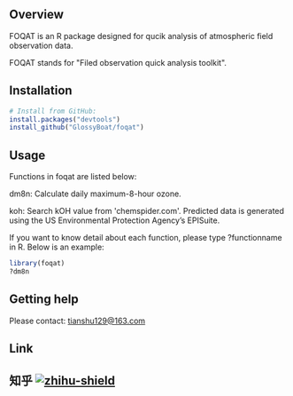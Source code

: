 ## Overview

FOQAT is an R package designed for qucik analysis of atmospheric field observation data.

FOQAT stands for "Filed observation quick analysis toolkit".

## Installation

``` r
# Install from GitHub:
install.packages("devtools")
install_github("GlossyBoat/foqat")
```

## Usage
Functions in foqat are listed below:

dm8n: Calculate daily maximum-8-hour ozone.

koh: Search kOH value from 'chemspider.com'. Predicted data is generated using the US Environmental Protection Agency’s EPISuite.

If you want to know detail about each function, please type ?functionname in R. Below is an example:

``` r
library(foqat)
?dm8n
```

## Getting help

Please contact: tianshu129@163.com

## Link

知乎 [![zhihu-shield]][zhihu]
--------------------------------
[zhihu]:https://www.zhihu.com/people/chen-xiao-tian-92-92 "我的知乎，欢迎关注"
[zhihu-shield]:https://img.shields.io/badge/dynamic/json?color=0084ff&logo=zhihu&label=TichPi&query=%24.data.totalSubs&url=https%3A%2F%2Fapi.spencerwoo.com%2Fsubstats%2F%3Fsource%3Dzhihu%26queryKey%3Dchen-xiao-tian-92-92
